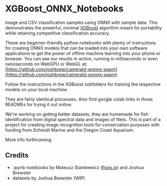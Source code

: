 # XGBoost_ONNX_Notebooks
Image and CSV classification samples using ONNX with sample data. This demonstrates the powerful, minimal [XGBoost](https://xgboost.readthedocs.io/en/stable/) algorithm meant for portability while retaining competitive classification accuracy.

These are beginner-friendly python notebooks with plenty of instructions for creating ONNX models that can be loaded into your own software applications to get the power of offline machine learning into your phone or browser. You can see our results in action, running in milliseconds or even nanoseconds on WebGPU or WebGL at: [https://github.com/joshbrew/cameraId-wonnx-wasm](https://github.com/joshbrew/cameraId-wonnx-wasm)

Follow the instructions in the XGBoost subfolders for training the respective models on your local machine. 

They are fairly identical processes. Also find google colab links in those READMEs for trying it out online.

We're working on getting better datasets, they are homemade for fish identification from digital spectral data and images of filets. This is part of a project for creating image recognition tools for conservation purposes with funding from Schmidt Marine and the Oregon Coast Aquarium.

More info forthcoming.



## Credits

- .ipynb notebooks by Mateusz Stankiewicz  ([flyps.io](https://flyps.io)) and Joshua Brewster
- datasets by Joshua Brewster (WIP)


